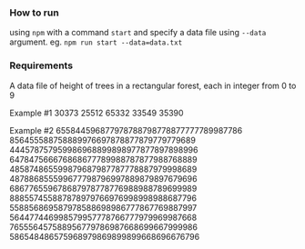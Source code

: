 ### How to run
using `npm` with a command `start` and specify a data file using `--data` argument.
eg. `npm run start --data=data.txt`

### Requirements
A data file of height of trees in a rectangular forest, each in integer from 0 to 9

Example #1
30373
25512
65332
33549
35390

Example #2
655844596877978788798778877777789987786
856455588758889976697878877879779779689
444578757959986968899898977877897898996
647847566676868677789988787877988768889
485874865599879687987787778887979998689
487886855599677798796997889879897679696
686776559678687978778776988988789699989
888557455887878979766976998998988687796
558856869587978588698986777867769887997
564477446998579957778766777979969987668
765556457588956779786987668699667999986
586548486575968979869899899668696676796
